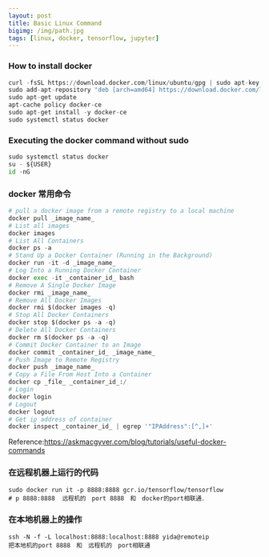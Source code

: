 ```yaml
---
layout: post
title: Basic Linux Command
bigimg: /img/path.jpg
tags: [linux, docker, tensorflow, jupyter]
---
```


### How to install docker
```python
curl -fsSL https://download.docker.com/linux/ubuntu/gpg | sudo apt-key add -
sudo add-apt-repository "deb [arch=amd64] https://download.docker.com/linux/ubuntu $(lsb_release -cs) stable"
sudo apt-get update
apt-cache policy docker-ce
sudo apt-get install -y docker-ce
sudo systemctl status docker

```

### Executing the docker command without sudo 
```python
sudo systemctl status docker
su - ${USER}
id -nG
```
### docker 常用命令

```Python 
# pull a docker image from a remote registry to a local machine
docker pull _image_name_
# List all images
docker images
# List All Containers
docker ps -a
# Stand Up a Docker Container (Running in the Background)
docker run -it -d _image_name_
# Log Into a Running Docker Container
docker exec -it _container_id_ bash
# Remove A Single Docker Image
docker rmi _image_name_
# Remove All Docker Images
docker rmi $(docker images -q)
# Stop All Docker Containers
docker stop $(docker ps -a -q)
# Delete All Docker Containers
docker rm $(docker ps -a -q)
# Commit Docker Container to an Image
docker commit _container_id_ _image_name_
# Push Image to Remote Registry
docker push _image_name_
# Copy a File From Host Into a Container
docker cp _file_ _container_id_:/
# Login
docker login
# Logout
docker logout
# Get ip address of container
docker inspect _container_id_ | egrep '"IPAddress":[^,]+'
```
Reference:https://askmacgyver.com/blog/tutorials/useful-docker-commands





### 在远程机器上运行的代码

```
sudo docker run it -p 8888:8888 gcr.io/tensorflow/tensorflow
# p 8888:8888  远程机的　port 8888　和　docker的port相联通．
```
### 在本地机器上的操作

```
ssh -N -f -L localhost:8888:localhost:8888 yida@remoteip
把本地机的port 8888　和　远程机的　port相联通
```


